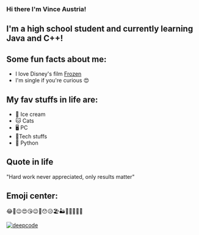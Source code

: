 ### Hi there I'm Vince Austria!
## I'm a high school student and currently learning Java and C++!
## Some fun facts about me: 
- I love Disney's film [Frozen](en.m.wikipedia.org/Frozen_2)
- I'm single if you're curious 😍
## My fav stuffs in life are:
* 🍦 Ice cream
* 🐱 Cats
* 🖥️ PC
* 📁Tech stuffs
* 🐍 Python
<!--
**elsaversailles/elsaversailles** is a ✨ _special_ ✨ repository because its `README.md` (this file) appears on your GitHub profile.

Here are some ideas to get you started:

- 🔭 I’m currently working on ... Java
- 🌱 I’m currently learning ... C++
- 💬 Ask me about ... Anything
- 📫 How to reach me: ... Just tag me here
- ⚡ Fun fact: ... I love cats🐱
-->

## Quote in life  
"Hard work never appreciated, only results matter"
## Emoji center:
😂🙂😉😍😘😉🤐😯😥🏖️🏜️🌋🎏🎋🎐🎄

[![deepcode](https://www.deepcode.ai/api/gh/badge?key=eyJhbGciOiJIUzI1NiIsInR5cCI6IkpXVCJ9.eyJwbGF0Zm9ybTEiOiJnaCIsIm93bmVyMSI6ImVsc2F2ZXJzYWlsbGVzIiwicmVwbzEiOiJSYW5kb20tUG9ybi1RdWVyeS1HZW5lcmF0b3IiLCJpbmNsdWRlTGludCI6ZmFsc2UsImF1dGhvcklkIjoyNTY3NiwiaWF0IjoxNjA3MjQ4MjI1fQ.HsRvUmXPHKZ8JxhSUfqvmKj6ngmUjREJaky65PrQHJc)](https://www.deepcode.ai/app/gh/elsaversailles/Random-Porn-Query-Generator/_/dashboard?utm_content=gh%2Felsaversailles%2FRandom-Porn-Query-Generator)
